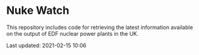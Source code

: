 # Nuke Watch

This repository includes code for retrieving the latest information available on the output of EDF nuclear power plants in the UK.

Last updated: 2021-02-15 10:06